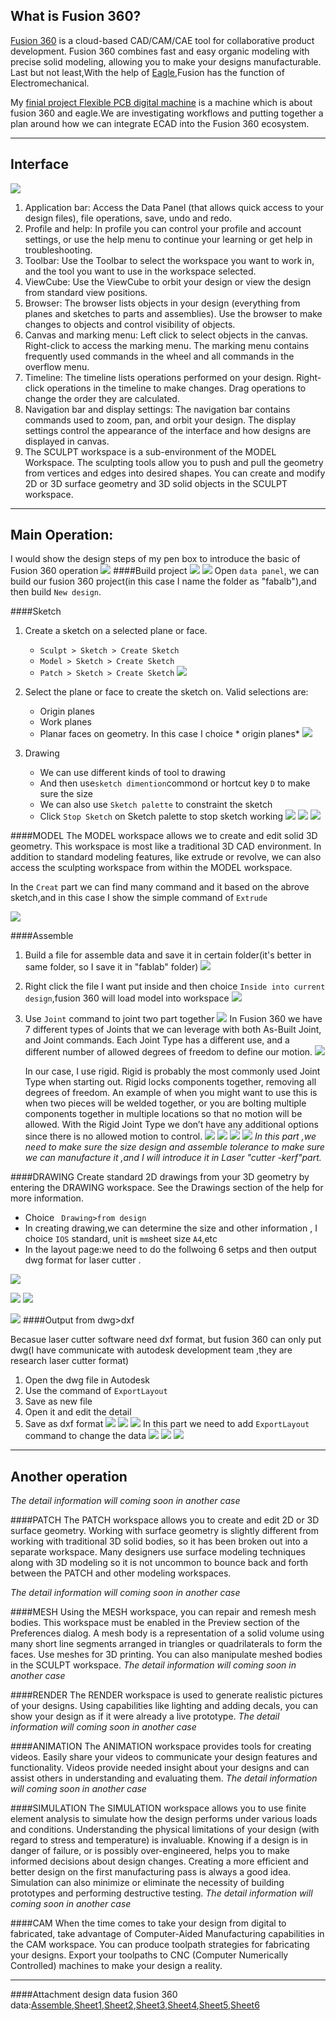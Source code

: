 

## What is Fusion 360?

[Fusion 360](https://www.autodesk.com/products/fusion-360/overview) is a cloud-based CAD/CAM/CAE tool for collaborative product development. Fusion 360 combines fast and easy organic modeling with precise solid modeling, allowing you to make your designs manufacturable.
Last but not least,With the help of [Eagle](https://www.autodesk.com/products/eagle/overview),Fusion has the function of Electromechanical.

My [finial project Flexible PCB digital machine](http://fabacademy.org/2018/labs/fablaboshanghai/students/bob-wu/Finialproject.html) is a machine which is about fusion 360 and eagle.We are investigating workflows and putting together a plan around how we can integrate ECAD into the Fusion 360 ecosystem. 



***

## Interface
![](https://ws3.sinaimg.cn/large/006tNc79gy1fog2zyyp82j31kw0xqndi.jpg)
1. Application bar: Access the Data Panel (that allows quick access to your design files), file operations, save, undo and redo.
2. Profile and help: In profile you can control your profile and account settings, or use the help menu to continue your learning or get help in troubleshooting.
3. Toolbar: Use the Toolbar to select the workspace you want to work in, and the tool you want to use in the workspace selected.
4. ViewCube: Use the ViewCube to orbit your design or view the design from standard view positions.
5. Browser: The browser lists objects in your design (everything from planes and sketches to parts and assemblies). Use the browser to make changes to objects and control visibility of objects.
6. Canvas and marking menu: Left click to select objects in the canvas. Right-click to access the marking menu. The marking menu contains frequently used commands in the wheel and all commands in the overflow menu.
7. Timeline: The timeline lists operations performed on your design. Right-click operations in the timeline to make changes. Drag operations to change the order they are calculated.
8. Navigation bar and display settings: The navigation bar contains commands used to zoom, pan, and orbit your design. The display settings control the appearance of the interface and how designs are displayed in canvas.
9. The SCULPT workspace is a sub-environment of the MODEL Workspace. The sculpting tools allow you to push and pull the geometry from vertices and edges into desired shapes. You can create and modify 2D or 3D surface geometry and 3D solid objects in the SCULPT workspace. 

***

## Main Operation:

I would show the design steps of my pen box to introduce the basic of Fusion 360 operation
![](https://ws4.sinaimg.cn/large/006tNc79gy1fog3f4zz8sj30zk0jen4f.jpg)
####Build project
![](https://ws4.sinaimg.cn/large/006tNc79ly1fog3nbbngoj31kw0wptmv.jpg)
![](https://ws2.sinaimg.cn/large/006tNc79gy1fog3o1914dj310m0ty48y.jpg)
Open `data panel`, we can  build our fusion 360 project(in this case I name the folder as "fabalb"),and then build `New design`.

####Sketch
1. Create a sketch on a selected plane or face.
	* `Sculpt > Sketch > Create Sketch` 
	* `Model > Sketch > Create Sketch`   
    * `Patch > Sketch > Create Sketch` 
![](https://ws3.sinaimg.cn/large/006tNc79gy1fog3ud0etbj31kw0z8wr7.jpg)
2. Select the plane or face to create the sketch on. Valid selections are:
	* Origin planes
	* Work planes
	* Planar faces on geometry.
In this case I choice * origin planes*
![](https://ws4.sinaimg.cn/large/006tNc79gy1fog3u70tgcj31kw0u6aiy.jpg)

3. Drawing
	* We can use different kinds of tool to drawing
	* And then use`sketch dimention`commond or hortcut key `D` to make sure the size
	* We can also use `Sketch palette` to constraint the sketch
	* Click `Stop Sketch` on Sketch palette to stop sketch working
![](https://ws4.sinaimg.cn/large/006tNc79gy1fog3tukyw9j31jc14mn7f.jpg)
![](https://ws4.sinaimg.cn/large/006tNc79gy1fog3twgsfjj31kw0ttalb.jpg)
![](https://ws2.sinaimg.cn/large/006tNc79gy1fog49kzxrmj31kw0xk7de.jpg)


####MODEL
The MODEL workspace allows we to create and edit solid 3D geometry. This workspace is most like a traditional 3D CAD environment. In addition to standard modeling features, like extrude or revolve, we can also access the sculpting workspace from within the MODEL workspace. 

In the `Creat` part we can find many command and it based on the abrove sketch,and in this case I show the simple command of `Extrude`

![](https://ws2.sinaimg.cn/large/006tNc79gy1fog4hnaes5j31kw0zgngc.jpg)

####Assemble

1. Build a  file for assemble data and save it in certain folder(it's better in same folder, so I save it in "fablab" folder)
    ![](https://ws2.sinaimg.cn/large/006tNc79gy1fog6fzfkmrj31kw0zdakk.jpg)
2. Right click the file I want put inside and then choice `Inside into current design`,fusion 360 will load model into workspace
    ![](https://ws1.sinaimg.cn/large/006tNc79gy1fog6isnz5sj31kw0xu182.jpg)
    
3. Use `Joint` command to joint two part together
    ![](https://ws2.sinaimg.cn/large/006tNc79gy1fog6jgk6shj31cu0y2gvn.jpg)
    In Fusion 360 we have 7 different types of Joints that we can leverage with both As-Built Joint, and Joint commands. Each Joint Type has a different use, and a different number of allowed degrees of freedom to define our motion.
    ![](https://ws1.sinaimg.cn/large/006tNc79gy1foga1ck641j31e612cag1.jpg)
    
    In our case, I use rigid. Rigid is probably the most commonly used Joint Type when starting out. Rigid locks components together, removing all degrees of freedom. An example of when you might want to use this is when two pieces will be welded together, or you are bolting multiple components together in multiple locations so that no motion will be allowed. With the Rigid Joint Type we don’t have any additional options since there is no allowed motion to control.
    ![](https://ws3.sinaimg.cn/large/006tNc79gy1fogag7kajsj31c6172496.jpg)
  ![](https://ws2.sinaimg.cn/large/006tNc79gy1fog6fegscmj31kw0qgtmm.jpg)
	![](https://ws4.sinaimg.cn/large/006tNc79gy1fog6f8vknhj31kw0wk4gy.jpg)
	![](https://ws1.sinaimg.cn/large/006tNc79gy1fog6f3aqyxj31kw11vas7.jpg)
*In this part ,we need to make sure the size design and assemble tolerance to make sure we can manufacture it ,and I will introduce it in Laser "cutter -kerf"part.*


####DRAWING
Create standard 2D drawings from your 3D geometry by entering the DRAWING workspace. See the Drawings section of the help for more information.
* Choice  ` Drawing>from design` 
* In creating drawing,we can determine the size and other information , I choice `IOS` standard, unit is `mm`sheet size `A4`,etc
* In the layout page:we need to do the follwoing 6 setps and then output dwg format for laser cutter .



![](https://ws1.sinaimg.cn/large/006tNc79gy1fogaug43x0j31kw0zotok.jpg)

![](https://ws1.sinaimg.cn/large/006tNc79gy1fogaomxavij31kw0yiwsw.jpg)
![](https://ws3.sinaimg.cn/large/006tNc79gy1fogaoq79hyj31ca15244h.jpg)

![](https://ws2.sinaimg.cn/large/006tNc79gy1fogaqq0b7cj31kw0ziwlv.jpg)
####Output from dwg>dxf

Becasue laser cutter software need dxf format, but fusion 360 can only put dwg(I have communicate with autodesk development team ,they are research laser cutter format)

1. Open the dwg file in Autodesk
2. Use the command of `ExportLayout`
3. Save as new file
4. Open it and edit the detail
5. Save as dxf format
![](https://ws1.sinaimg.cn/large/006tNc79ly1fogb5eds3pj30zk0sggnu.jpg)
![](https://ws2.sinaimg.cn/large/006tNc79ly1fogb5a7gqjj30zk0sgdjd.jpg)
![](https://ws2.sinaimg.cn/large/006tNc79ly1fogb53kuxyj30zk0sgdi4.jpg)
In this part we need to add `ExportLayout` command to change the data
![](https://ws1.sinaimg.cn/large/006tNc79ly1fogb52vbelj30zk0sgn0s.jpg)
![](https://ws1.sinaimg.cn/large/006tNc79ly1fogb50zqv4j30zk0sg76h.jpg)
![](https://ws3.sinaimg.cn/large/006tNc79ly1fogb4vj5mwj30zk0sg77a.jpg)

***
## Another operation
*The detail information will coming soon in another case*

####PATCH
The PATCH workspace allows you to create and edit 2D or 3D surface geometry. Working with surface geometry is slightly different from working with traditional 3D solid bodies, so it has been broken out into a separate workspace. Many designers use surface modeling techniques along with 3D modeling so it is not uncommon to bounce back and forth between the PATCH and other modeling workspaces. 

*The detail information will coming soon in another case*

####MESH
Using the MESH workspace, you can repair and remesh mesh bodies. This workspace must be enabled in the Preview section of the Preferences dialog. A mesh body is a representation of a solid volume using many short line segments arranged in triangles or quadrilaterals to form the faces. Use meshes for 3D printing. You can also manipulate meshed bodies in the SCULPT workspace.
*The detail information will coming soon in another case*

####RENDER
The RENDER workspace is used to generate realistic pictures of your designs. Using capabilities like lighting and adding decals, you can show your design as if it were already a live prototype. 
*The detail information will coming soon in another case*

####ANIMATION
The ANIMATION workspace provides tools for creating videos. Easily share your videos to communicate your design features and functionality. Videos provide needed insight about your designs and can assist others in understanding and evaluating them. 
*The detail information will coming soon in another case*

####SIMULATION
The SIMULATION workspace allows you to use finite element analysis to simulate how the design performs under various loads and conditions. Understanding the physical limitations of your design (with regard to stress and temperature) is invaluable. Knowing if a design is in danger of failure, or is possibly over-engineered, helps you to make informed decisions about design changes. Creating a more efficient and better design on the first manufacturing pass is always a good idea. Simulation can also minimize or eliminate the necessity of building prototypes and performing destructive testing. 
*The detail information will coming soon in another case*


####CAM
When the time comes to take your design from digital to fabricated, take advantage of Computer-Aided Manufacturing capabilities in the CAM workspace. You can produce toolpath strategies for fabricating your designs. Export your toolpaths to CNC (Computer Numerically Controlled) machines to make your design a reality.


***
####Attachment design data
fusion 360 data:[Assemble](http://a360.co/2szsiZC),[Sheet1](http://a360.co/2C8J7yH),[Sheet2](http://a360.co/2sIUJEM),[Sheet3](http://a360.co/2GqtnoM),[Sheet4](http://a360.co/2sFJOeU),[Sheet5](http://a360.co/2G8PvUs),[Sheet6](http://a360.co/2BCFVdy)








